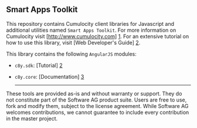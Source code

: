 ## Smart Apps Toolkit

This repository contains Cumulocity client libraries for Javascript and additional utilities named `Smart Apps Toolkit`. For more information on Cumulocity visit [http://www.cumulocity.com] [1]. For an extensive tutorial on how to use this library, visit [Web Developer's Guide] [2].

This library contains the following `AngularJS` modules:

* `c8y.sdk`: [Tutorial] [2]
* `c8y.core`: [Documentation] [3]

  [1]: http://www.cumulocity.com
  [2]: https://www.cumulocity.com/guides/web/smart-toolkit/
  [3]: http://resources.cumulocity.com/documentation/jssdk/latest/
  
  ------------------------------

These tools are provided as-is and without warranty or support. They do not constitute part of the Software AG product suite. Users are free to use, fork and modify them, subject to the license agreement. While Software AG welcomes contributions, we cannot guarantee to include every contribution in the master project.
